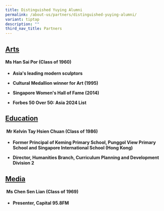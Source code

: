 ```yaml
---
title: Distinguished Yuying Alumni
permalink: /about-us/partners/distinguished-yuying-alumni/
variant: tiptap
description: ""
third_nav_title: Partners
---
```

<h2><strong><u>Arts</u></strong></h2>
<h4><strong>Ms Han Sai Por (Class of 1960)</strong></h4>
<ul data-tight="true" class="tight">
<li>
<p><strong>Asia's leading modern sculptors</strong>
</p>
</li>
<li>
<p><strong>Cultural Medallion winner for Art (1995)</strong>
</p>
</li>
<li>
<p><strong>Singapore Women's Hall of Fame (2014)</strong>
</p>
</li>
<li>
<p><strong>Forbes 50 Over 50: Asia 2024 List</strong>&nbsp;</p>
<p></p>
</li>
</ul>
<h2><strong><u>Education</u></strong></h2>
<h4>&nbsp;<strong>Mr Kelvin Tay Hsien Chuan (Class of 1986)</strong></h4>
<ul data-tight="true" class="tight">
<li>
<p><strong>Former Principal of Keming Primary School, Punggol View Primary School and Singapore International School (Hong Kong)</strong>
</p>
</li>
<li>
<p><strong>Director, Humanities Branch, Curriculum Planning and Development Division 2</strong>
</p>
</li>
</ul>
<p></p>
<h2><strong><u>Media</u></strong></h2>
<h4>&nbsp;<strong>Ms Chen Sen Lian (Class of 1969)</strong></h4>
<ul data-tight="true" class="tight">
<li>
<p><strong>Presenter, Capital 95.8FM</strong>
</p>
</li>
</ul>
<p></p>